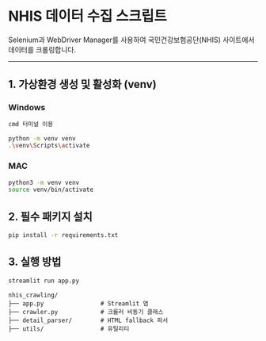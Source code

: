 # NHIS 데이터 수집 스크립트

Selenium과 WebDriver Manager를 사용하여 국민건강보험공단(NHIS) 사이트에서 데이터를 크롤링합니다.

---

## 1. 가상환경 생성 및 활성화 (venv)

### Windows

```bash
cmd 터미널 이용

python -m venv venv
.\venv\Scripts\activate
```

### MAC

```bash
python3 -m venv venv
source venv/bin/activate
```

## 2. 필수 패키지 설치

```bash
pip install -r requirements.txt
```

## 3. 실행 방법

```bash
streamlit run app.py
```

```
nhis_crawling/
├── app.py                # Streamlit 앱
├── crawler.py            # 크롤러 비동기 클래스
├── detail_parser/        # HTML fallback 파서
├── utils/                # 유틸리티
```
